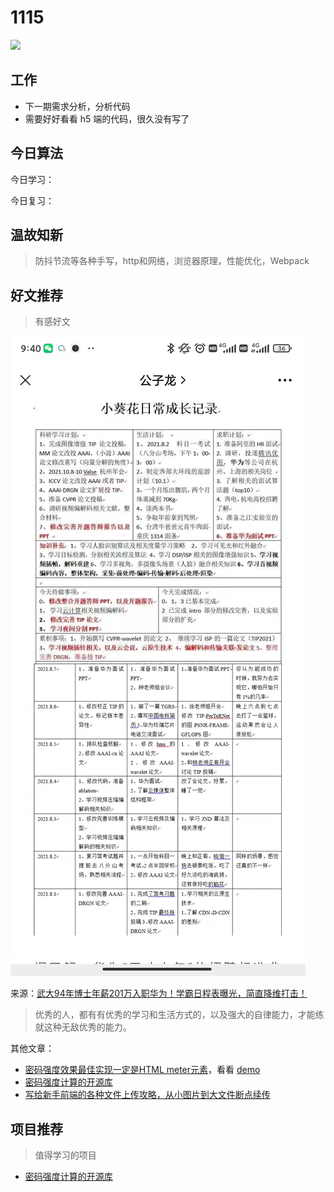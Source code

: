 
# 1115

![](http://h2.ioliu.cn/bing/HouseboatKerala_ZH-CN0318796630_1920x1080.jpg)

## 工作

- 下一期需求分析，分析代码
- 需要好好看看 h5 端的代码，很久没有写了

## 今日算法

今日学习：


今日复习：


## 温故知新
> 防抖节流等各种手写，http和网络，浏览器原理，性能优化，Webpack


## 好文推荐
> 有感好文

![](./imgs/study-hero.jpg)

来源：[武大94年博士年薪201万入职华为！学霸日程表曝光，简直降维打击！](https://mp.weixin.qq.com/s/DMfytFG4PwwwaWLRIva9kA)

> 优秀的人，都有有优秀的学习和生活方式的，以及强大的自律能力，才能练就这种无敌优秀的能力。

其他文章： 

- [密码强度效果最佳实现一定是HTML meter元素](https://www.zhangxinxu.com/wordpress/2021/11/html-meter-password/)，看看 [demo](https://www.zhangxinxu.com/study/202111/form-password-strong-demo.php)
- [密码强度计算的开源库](https://github.com/dropbox/zxcvbn)
- [写给新手前端的各种文件上传攻略，从小图片到大文件断点续传](https://juejin.cn/post/6844903968338870285 )

## 项目推荐
> 值得学习的项目

- [密码强度计算的开源库](https://github.com/dropbox/zxcvbn)
